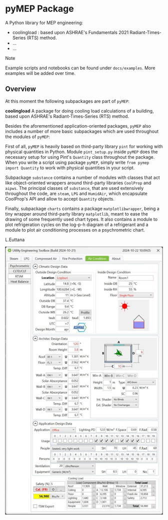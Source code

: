 # pyMEP Package

A Python library for MEP engineering:
- coolingload : based upon ASHRAE's Fundamentals 2021 Radiant-Times-Series (RTS) method.
- ...
- ...


> [!NOTE]
> Example scripts and notebooks can be found under `docs/examples`. More examples
> will be added over time.

## Overview
At this moment the following subpackages are part of `pyMEP`:

**coolingload**
A package for doing cooling load calculations of a building, based upon ASHRAE's
Radiant-Times-Series (RTS) method.

Besides the aforementioned application-oriented packages, `pyMEP` also includes a
number of more basic subpackages which are used throughout the modules of
`pyMEP`:

First of all, `pyMEP` is heavily based on third-party library `pint` for
working with physical quantities in Python. Module `pint_setup.py` inside `pyMEP`
does the necessary setup for using Pint's `Quantity` class throughout the
package. When you write a script using package `pyMEP`, simply write `from pymep
import Quantity` to work with physical quantities in your script.

Subpackage `substance` contains a number of modules with classes that act like
object-oriented wrappers around third-party libraries `CoolProp` and `aipws`.
The principal classes of `substance`, that are used extensively throughout
the code, are `steam`, `LPG` and `HumidAir`, which encapsulate CoolProp's API and
allow to accept `Quantity` objects.

Finally, subpackage `charts` contains a package `matplotlibwrapper`, being a
tiny wrapper around third-party library `matplotlib`, meant to ease the drawing
of some frequently used chart types. It also contains a module to plot
refrigeration cycles on the log-p-h diagram of a refrigerant and a module to
plot air conditioning processes on a psychrometric chart.

L.Euttana

![Alt text](images/screenshot.jpg)
